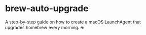 # brew-auto-upgrade
A step-by-step guide on how to create a macOS LaunchAgent that upgrades homebrew every morning. ☕️
